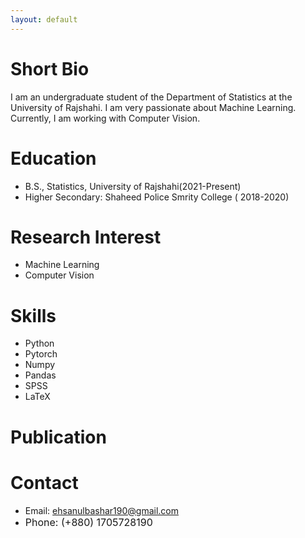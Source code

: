 ```yaml
---
layout: default
---
```


# Short Bio
I am an undergraduate student of the Department of Statistics at the University of Rajshahi. I am very passionate about Machine Learning. Currently, I am working with Computer Vision.

# Education

* B.S., Statistics, University of Rajshahi(2021-Present)
* Higher Secondary: Shaheed Police Smrity College ( 2018-2020)


# Research Interest

* Machine Learning
* Computer Vision


# Skills

* Python
* Pytorch
* Numpy
* Pandas
* SPSS
* LaTeX

# Publication


# Contact

* Email: ehsanulbashar190@gmail.com
* <span style="font-size: 16px;"> Phone: (+880) 1705728190 </span>




